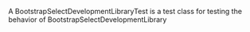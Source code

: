 A BootstrapSelectDevelopmentLibraryTest is a test class for testing the behavior of BootstrapSelectDevelopmentLibrary